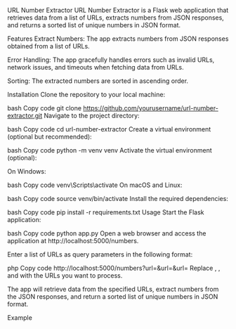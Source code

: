 URL Number Extractor
URL Number Extractor is a Flask web application that retrieves data from a list of URLs, extracts numbers from JSON responses, and returns a sorted list of unique numbers in JSON format.

Features
Extract Numbers: The app extracts numbers from JSON responses obtained from a list of URLs.

Error Handling: The app gracefully handles errors such as invalid URLs, network issues, and timeouts when fetching data from URLs.

Sorting: The extracted numbers are sorted in ascending order.

Installation
Clone the repository to your local machine:

bash
Copy code
git clone https://github.com/yourusername/url-number-extractor.git
Navigate to the project directory:

bash
Copy code
cd url-number-extractor
Create a virtual environment (optional but recommended):

bash
Copy code
python -m venv venv
Activate the virtual environment (optional):

On Windows:

bash
Copy code
venv\Scripts\activate
On macOS and Linux:

bash
Copy code
source venv/bin/activate
Install the required dependencies:

bash
Copy code
pip install -r requirements.txt
Usage
Start the Flask application:

bash
Copy code
python app.py
Open a web browser and access the application at http://localhost:5000/numbers.

Enter a list of URLs as query parameters in the following format:

php
Copy code
http://localhost:5000/numbers?url=<url1>&url=<url2>&url=<url3>
Replace <url1>, <url2>, and <url3> with the URLs you want to process.

The app will retrieve data from the specified URLs, extract numbers from the JSON responses, and return a sorted list of unique numbers in JSON format.

Example